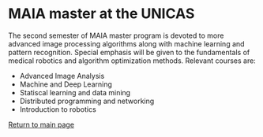 # MAIA master at the UNICAS

The second semester of MAIA master program is devoted to more advanced image processing algorithms along with machine learning and pattern recognition. Special emphasis will be given to the fundamentals of medical robotics and algorithm optimization methods. Relevant courses are:

* Advanced Image Analysis
* Machine and Deep Learning
* Statiscal learning and data mining
* Distributed programming and networking
* Introduction to robotics

[Return to main page](https://dagazrev.github.io/)